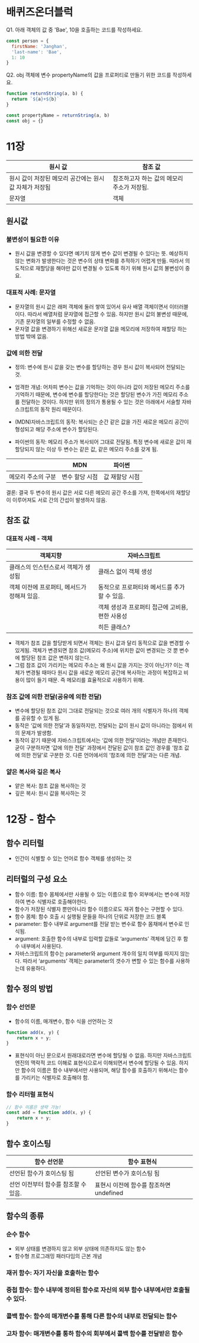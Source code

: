 # 배퀴즈온더블럭

Q1. 아래 객체의 값 중 'Bae', 10을 호출하는 코드를 작성하세요.
```jsx
const person = {
  firstName: 'Janghan',
  'last-name': 'Bae',
  1: 10
}
```

Q2. obj 객체에 변수 propertyName의 값을 프로퍼티로 만들기 위한 코드를 작성하세요.
``` jsx
function returnString(a, b) {
  return `${a}+${b}`
}

const propertyName = returnString(a, b)
const obj = {}
```


# 11장

| 원시 값 | 참조 값 |
| --- | --- |
| 원시 값이 저장된 메모리 공간에는 원시 값 자체가 저장됨 | 참조하고자 하는 값의 메모리 주소가 저장됨. |
| 문자열 | 객체 |


## 원시값

### 불변성이 필요한 이유

- 원시 값을 변경할 수 있다면 예기치 않게 변수 값이 변경될 수 있다는 뜻.
  예상하지 않는 변화가 발생한다는 것은 변수의 상태 변화를 추적하기 어렵게 만듦.
  따라서 의도적으로 재할당을 해야만 값이 변경될 수 있도록 하기 위해 원시 값의 불변성이 중요.

### 대표적 사례: 문자열

- 문자열의 원시 값은 래퍼 객체에 둘러 쌓여 있어서 유사 배열 객체이면서 이터러블이다. 따라서 배열처럼 문자열에 접근할 수 있음. 하지만 원시 값의 불변성 때문에, 기존 문자열의 일부를 수정할 수 없음. 
- 문자열 값을 변경하기 위해선 새로운 문자열 값을 메모리에 저장하여 재할당 하는 방법 밖에 없음.

### 값에 의한 전달

- 정의: 변수에 원시 값을 갖는 변수를 할당하는 경우 원시 값이 복사되어 전달되는 것.
- 엄격한 개념: 어차피 변수는 값을 기억하는 것이 아니라 값이 저장된 메모리 주소를 기억하기 때문에, 변수에 변수를 할당한다는 것은 할당된 변수가 가진 메모리 주소를 전달하는 것이다. 하지만 위의 정의가 통용될 수 있는 것은 아래에서 서술할 자바스크립트의 동작 원리 때문이다.

- (MDN)자바스크립트의 동작: 복사되는 순간 같은 값을 가진 새로운 메모리 공간이 형성되고 해당 주소에 변수가 할당된다.
- 파이썬의 동작: 메모리 주소가 복사되어 그대로 전달됨. 특정 변수에 새로운 값이 재할당되지 않는 이상 두 변수는 같은 값, 같은 메모리 주소를 갖게 됨.

|  | MDN | 파이썬 |
| --- | --- | --- |
| 메모리 주소의 구분 | 변수 할당 시점 | 값 재할당 시점 |

결론: 결국 두 변수의 원시 값은 서로 다른 메모리 공간 주소를 가져, 한쪽에서의 재할당이 이루어져도 서로 간의 간섭이 발생하지 않음.

## 참조 값

### 대표적 사례 - 객체

| 객체지향 | 자바스크립트 |
| --- | --- |
| 클래스의 인스턴스로서 객체가 생성됨 | 클래스 없이 객체 생성 |
| 객체 이전에 프로퍼티, 메서드가 정해져 있음. | 동적으로 프로퍼티와 메서드를 추가할 수 있음. |
|  | 객체 생성과 프로퍼티 접근에 고비용, 편한 사용성 |
|  | 히든 클래스? |

- 객체가 참조 값을 할당받게 되면서 객체는 원시 값과 달리 동적으로 값을 변경할 수 있게됨. 객체가 변경되면 참조 값(메모리 주소)에 위치한 값이 변경되는 것 뿐 변수에 할당된 참조 값은 변하지 않는다.
- 그럼 참조 값이 가리키는 메모리 주소는 왜 원시 값을 가지는 것이 아닌가? 이는 객체가 변경될 때마다 원시 값을 새로운 메모리 공간에 복사하는 과정이 복잡하고 비용이 많이 들기 때문. 즉 메모리를 효율적으로 사용하기 위해. 


### 참조 값에 의한 전달(공유에 의한 전달)

- 변수에 할당된 참조 값이 그대로 전달되는 것으로 여러 개의 식별자가 하나의 객체를 공유할 수 있게 됨. 
- 동작은 ‘값에 의한 전달’과 동일하지만, 전달되는 값이 원시 값이 아니라는 점에서 위의 문제가 발생함. 
- 동작이 같기 때문에 자바스크립트에서는 ‘값에 의한 전달’이라는 개념만 존재한다. 굳이 구분하자면 ‘값에 의한 전달’ 과정에서 전달된 값이 참조 값인 경우를 ‘참조 값에 의한 전달’로 구분한 것. 다른 언어에서의 ‘참조에 의한 전달’과는 다른 개념.

### 얕은 복사와 깊은 복사 

- 얕은 복사: 참조 값을 복사하는 것
- 깊은 복사: 원시 값을 복사하는 것


# 12장 - 함수

## 함수 리터럴

- 인간이 식별할 수 있는 언어로 함수 객체를 생성하는 것

## 리터럴의 구성 요소

- 함수 이름: 함수 몸체에서만 사용될 수 있는 이름으로 함수 외부에서는 변수에 저장하여 변수 식별자로 호출해야한다.
- 함수가 저장된 식별자 뿐만아니라 함수 이름으로도 재귀 함수는 구현할 수 있다.
- 함수 몸체: 함수 호출 시 실행될 문들을 하나의 단위로 저장한 코드 블록
- parameter: 함수 내부로 argument를 전달 받는 변수로 함수 몸채에서 변수로 인식됨.
- argument: 호출한 함수의 내부로 입력할 값들로 ‘arguments’ 객체에 담긴 후 함수 내부에서 사용된다.
- 자바스크립트의 함수는 parameter와 argument 개수의 일치 여부를 따지지 않는다. 따라서 ‘arguments’ 객체는 parameter의 갯수가 변할 수 있는 함수를 사용하는데 유용하다.

## 함수 정의 방법

### 함수 선언문

- 함수의 이름, 매개변수, 함수 식을 선언하는 것

```jsx
function add(x, y) {
	return x + y;
}
```

- 표현식이 아닌 문으로서 원래대로라면 변수에 할당될 수 없음. 하지만 자바스크립트 엔진의 맥락적 코드 이해로 표현식으로서 이해되면서 변수에 할당될 수 있음. 하지만 함수의 이름은 함수 내부에서만 사용되며, 해당 함수를 호출하기 위해서는 함수를 가리키는 식별자로 호출해야 함. 

### 함수 리터럴 표현식

```jsx
// 함수 이름은 생략 가능!
const add = function add(x, y) {
	return x + y;
}
```

## 함수 호이스팅

| 함수 선언문 | 함수  표현식 |
| --- | --- |
| 선언된 함수가 호이스팅 됨 | 선언된 변수가 호이스팅 됨 |
| 선언 이전부터 함수를 참조할 수 있음. | 표현시 이전에 함수를 참조하면 undefined |

## 함수의 종류

### 순수 함수
- 외부 상태를 변경하지 않고 외부 상태에 의존하지도 않는 함수
- 함수형 프로그래밍 패러다임의 근본 개념

### 재귀 함수: 자기 자신을 호출하는 함수

### 중첩 함수: 함수 내부에 정의된 함수로 자신의 외부 함수 내부에서만 호출될 수 있다.

### 콜백 함수: 함수의 매개변수를 통해 다른 함수의 내부로 전달되는 함수

### 고차 함수: 매개변수를 통하 함수의 회부에서 콜백 함수를 전달받은 함수
